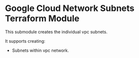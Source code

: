 # Google Cloud Network Subnets Terraform Module

This submodule creates the individual vpc subnets.

It supports creating:

- Subnets within vpc network.